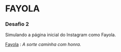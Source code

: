 # FAYOLA

### Desafio 2

Simulando a página inicial do Instagram como Fayola. 

<u>Fayola</u> : *A sorte caminha com honra.*

